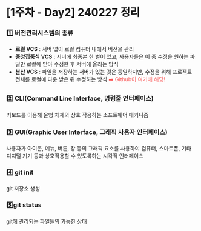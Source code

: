 # [1주차 - Day2] 240227 정리

### 1️⃣ 버전관리시스템의 종류

- **로컬 VCS** : 서버 없이 로컬 컴퓨터 내에서 버전을 관리
- **중앙집중식 VCS** : 서버에 최종본 한 벌이 있고, 사용자들은 이 중 수정을 원하는 파일만 로컬에 받아 수정한 후 서버에 올리는 방식
- **분산 VCS** : 파일을 저장하는 서버가 있는 것은 동일하지만, 수정을 위해 프로젝트 전체를 로컬에 다운 받은 뒤 수정하는 방식 <span style="color:#FA5858"> ➡️ Github이 여기에 해당! </span>

### 2️⃣ CLI(Command Line Interface, 명령줄 인터페이스)

키보드를 이용해 운영 체제와 상호 작용하는 소프트웨어 매커니즘

### 3️⃣ GUI(Graphic User Interface, 그래픽 사용자 인터페이스)

사용자가 아이콘, 메뉴, 버튼, 창 등의 그래픽 요소를 사용하여 컴퓨터, 스마트폰, 기타 디지털 기기 등과 상호작용할 수 있도록하는 시각적 인터페이스

### 4️⃣ git init

git 저장소 생성

### 5️⃣git status

git에 관리되는 파일들의 가능한 상태
